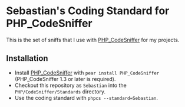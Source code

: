Sebastian's Coding Standard for PHP_CodeSniffer
===============================================

This is the set of sniffs that I use with [PHP_CodeSniffer](http://pear.php.net/PHP_CodeSniffer) for my projects.


Installation
------------

* Install [PHP_CodeSniffer](http://pear.php.net/PHP_CodeSniffer) with `pear install PHP_CodeSniffer` (PHP_CodeSniffer 1.3 or later is required).
* Checkout this repository as `Sebastian` into the `PHP/CodeSniffer/Standards` directory.
* Use the coding standard with `phpcs --standard=Sebastian`.
